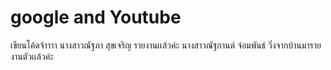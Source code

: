 # google and Youtube
เขียนโค้ดจ้าาาา
นางสาวณัฐภา สุขเจริญ รายงานเเล้วค่ะ
นางสาวณัฐกานต์ จ๋อมพันธ์ วิ่งจากบ้านมารายงานตัวเเล้วค่ะ
